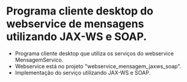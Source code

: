 # Programa cliente desktop do webservice de mensagens utilizando JAX-WS e SOAP.

- Programa cliente desktop que utiliza os serviços do webservice MensagemServico.
- Webservice está no projeto "webservice_mensagem_jaxws_soap".
- Implementação do serviço utilizando JAX-WS e SOAP.